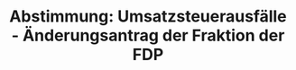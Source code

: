 ---
abstimmung:
  abstimmung: 5
  bundestagssitzung: 61
  datum: 8. November 2018
  legislaturperiode: 19
categories:
- Todo
data:
- title: Abstimmungsergebnis 20181108_5-data.pdf
  url: /res/2021-btw/abstimmungsergebnisse/20181108_5-data.pdf
- title: Abstimmungsergebnis 20181108_5_xls-data.xls
  url: /res/2021-btw/abstimmungsergebnisse/20181108_5_xls-data.xls
- title: Abstimmungsergebnis 20181108_5_xls-datacsv
  url: /res/2021-btw/abstimmungsergebnisse/csv/20181108_5_xls-datacsv
documents:
- local: /res/2021-btw/drucksachen/04455.pdf
  title: Drucksache 19/04455
  url: https://dip21.bundestag.de/dip21/btd/19/044/1904455.pdf
- local: /res/2021-btw/drucksachen/04858.pdf
  title: Drucksache 19/04858
  url: https://dip21.bundestag.de/dip21/btd/19/048/1904858.pdf
- local: /res/2021-btw/drucksachen/05595.pdf
  title: Drucksache 19/05595
  url: https://dip21.bundestag.de/dip21/btd/19/055/1905595.pdf
- local: /res/2021-btw/drucksachen/05612.pdf
  title: Drucksache 19/05612
  url: https://dip21.bundestag.de/dip21/btd/19/056/1905612.pdf
ergebnis:
  AfD:
    enthaltung: 1
    gesamt: 92
    ja: 85
    nein: 0
    nichtabgegeben: 6
    ungueltig: 0
  Bündnis 90/Die Grünen:
    enthaltung: 0
    gesamt: 67
    ja: 0
    nein: 57
    nichtabgegeben: 10
    ungueltig: 0
  Die Linke:
    enthaltung: 0
    gesamt: 69
    ja: 0
    nein: 63
    nichtabgegeben: 6
    ungueltig: 0
  FDP:
    enthaltung: 0
    gesamt: 80
    ja: 70
    nein: 0
    nichtabgegeben: 10
    ungueltig: 0
  cdu/csu:
    enthaltung: 0
    gesamt: 246
    ja: 0
    nein: 225
    nichtabgegeben: 21
    ungueltig: 0
  file: 20181108_5_xls-data.xls
  fraktionslos:
    enthaltung: 0
    gesamt: 2
    ja: 2
    nein: 0
    nichtabgegeben: 0
    ungueltig: 0
  spd:
    enthaltung: 0
    gesamt: 153
    ja: 0
    nein: 139
    nichtabgegeben: 14
    ungueltig: 0
layout: abstimmung
links:
- title: Link zu bundestag.de
  url: https://www.bundestag.de/parlament/plenum/abstimmung/abstimmung?id=553
preview: 'Deutscher Bundestag


  61. Sitzung des Deutschen Bundestages

  am Donnerstag, 8. November 2018


  Endgültiges Ergebnis der Namentlichen Abstimmung Nr. 5


  Änderungsantrag der Abgeordneten Dr. Florian Toncar, Christian Dürr, Grigorios

  Aggelidis, weiterer Abgeordneter und der Fraktion der FDP

  zu der zweiten Beratung des Gesetzentwurfs der Bundesregierung

  Entwurf eines Gesetzes zur Vermeidung von Umsatzausfällen beim Handel mit Waren
  im

  Internet und zur Änderung weiterer steuerlicher Vorschriften

  - Drucksachen 19/4455, 19/4858, 19/5595 und 19/5612 -'
tags:
- Todo
title: 'Abstimmung: Umsatzsteuerausfälle - Änderungsantrag der Fraktion der FDP'
---